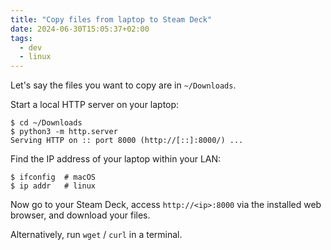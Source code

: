 ```yaml
---
title: "Copy files from laptop to Steam Deck"
date: 2024-06-30T15:05:37+02:00
tags:
  - dev
  - linux
---
```


Let's say the files you want to copy are in `~/Downloads`.


Start a local HTTP server on your laptop:

```
$ cd ~/Downloads
$ python3 -m http.server
Serving HTTP on :: port 8000 (http://[::]:8000/) ...
```

Find the IP address of your laptop within your LAN:

```
$ ifconfig  # macOS
$ ip addr   # linux
```

Now go to your Steam Deck, access `http://<ip>:8000` via the installed web
browser, and download your files.

Alternatively, run `wget` / `curl` in a terminal.
